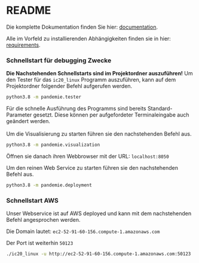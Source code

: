 # README
Die komplette Dokumentation finden Sie hier: [documentation](documents/documentation.md).

Alle im Vorfeld zu installierenden Abhängigkeiten finden sie in hier: [requirements](requirements.txt).

### Schnellstart für debugging Zwecke

**Die Nachstehenden Schnellstarts sind im Projektordner auszuführen!**
Um den Tester für das `ic20_linux` Programm auszuführen, kann auf dem Projektordner folgender Befehl aufgerufen werden.
```bash
python3.8 -m pandemie.tester
```
Für die schnelle Ausführung des Programms sind bereits Standard-Parameter gesetzt. Diese können per aufgefordeter
Terminaleingabe auch geändert werden.
<br><br>
Um die Visualisierung zu starten führen sie den nachstehenden Befehl aus.
```bash
python3.8 -m pandemie.visualization
```
Öffnen sie danach ihren Webbrowser mit der URL: `localhost:8050`

Um den reinen Web Service zu starten führen sie den nachstehenden Befehl aus.
```bash
python3.8 -m pandemie.deployment
```

### Schnellstart AWS
Unser Webservice ist auf AWS deployed und kann mit dem nachstehenden Befehl angesprochen werden.

Die Domain lautet: `ec2-52-91-60-156.compute-1.amazonaws.com`

Der Port ist weiterhin `50123`
```bash
./ic20_linux -u http://ec2-52-91-60-156.compute-1.amazonaws.com:50123
```